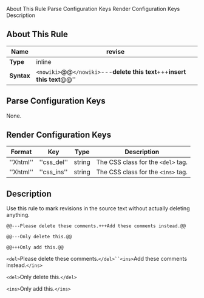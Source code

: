  About This Rule Parse Configuration Keys Render Configuration Keys Description
##  About This Rule

 | **Name**   | revise                                                                  | 
 | --------   | ------                                                                  | 
 | **Type**   | inline                                                                  | 
 | **Syntax** | `<nowiki>`@@`</nowiki>`---**delete this text**+++**insert this text**@@'' | 

##  Parse Configuration Keys

None.

##  Render Configuration Keys

 | **Format** | **Key**     | **Type** | **Description**                  | 
 | ---------- | -------     | -------- | ---------------                  | 
 | ''Xhtml''  | ''css_del'' | string   | The CSS class for the `<del>` tag. | 
 | ''Xhtml''  | ''css_ins'' | string   | The CSS class for the `<ins>` tag. | 

##  Description

Use this rule to mark revisions in the source text without actually deleting anything.

	
	
	@@---Please delete these comments.+++Add these comments instead.@@
	
	@@---Only delete this.@@
	
	@@+++Only add this.@@

`<del>`Please delete these comments.`</del>``<ins>`Add these comments instead.`</ins>`

`<del>`Only delete this.`</del>`

`<ins>`Only add this.`</ins>`

